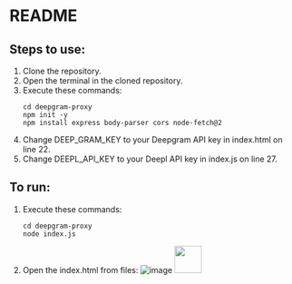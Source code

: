 <H1>README</H1>

## Steps to use:

1. Clone the repository.
2. Open the terminal in the cloned repository.
3. Execute these commands:
   ```
   cd deepgram-proxy
   npm init -y
   npm install express body-parser cors node-fetch@2
   ```
4. Change DEEP_GRAM_KEY to your Deepgram API key in index.html on line 22.
5. Change DEEPL_API_KEY to your Deepl API key in index.js on line 27.

## To run:
1. Execute these commands:
   ```
   cd deepgram-proxy
   node index.js
   ```
2. Open the index.html from files:
   ![image](https://github.com/user-attachments/assets/1440d462-83c5-4b38-85d5-850e68ee623e)
   <img src="https://github.com/user-attachments/assets/1440d462-83c5-4b38-85d5-850e68ee623e" width="48">

